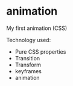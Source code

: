 # animation
My first animation (CSS)

Technology used:
* Pure CSS properties
* Transition
* Transform
* keyframes
* animation
